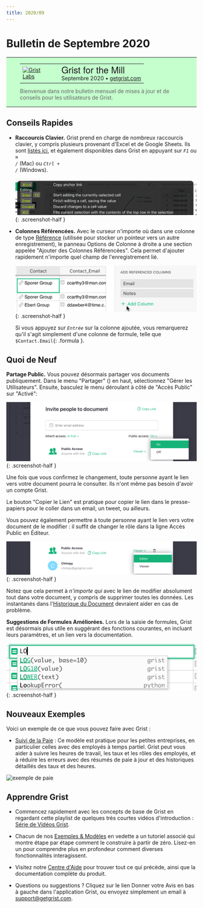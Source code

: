 ```yaml
---
title: 2020/09
---
```


# Bulletin de Septembre 2020

<style>
  /* restore some poorly overridden defaults */
  .newsletter-header .table {
    background-color: initial;
    border: initial;
  }
  .newsletter-header .table > tbody > tr > td {
    padding: initial;
    border: initial;
    vertical-align: initial;
  }
  .newsletter-header img.header-img {
    padding: initial;
    max-width: initial;
    display: initial;
    padding: initial;
    line-height: initial;
    background-color: initial;
    border: initial;
    border-radius: initial;
    margin: initial;
  }

  /* copy newsletter styles, with a prefix for sufficient specificity */
  .newsletter-header .header {
    border: none;
    padding: 0;
    margin: 0;
  }
  .newsletter-header table > tbody > tr > td.header-image {
    width: 80px;
    padding-right: 16px;
  }
  .newsletter-header table > tbody > tr > td.header-text {
    background-color: #c4ffcd;
    padding: 16px 36px;
  }
  .newsletter-header table.header-top {
    border: none;
    padding: 0;
    margin: 0;
    width: 100%;
  }
  .header-title {
    font-family: Helvetica Neue, Helvetica, Arial, sans-serif;
    font-size: 24px;
    line-height: 28px;
  }
  .header-month {
  }
  .header-welcome {
    margin-top: 12px;
    color: #666666;
  }
</style>
<div class="newsletter-header">
<table class="header" cellpadding="0" cellspacing="0" border="0"><tr>
  <td class="header-text">
    <table class="header-top"><tr>
      <td class="header-image">
        <a href="https://www.getgrist.com">
          <img class="header-img" src="/images/newsletters/grist-labs.png" width="80" height="80" alt="Grist Labs" border="0">
        </a>
      </td>
      <td class="header-top-text">
        <div class="header-title">Grist for the Mill</div>
        <div class="header-month">Septembre 2020
          &#8226; <a href="https://www.getgrist.com/">getgrist.com</a></div>
      </td>
    </tr></table>
    <div class="header-welcome">
      Bienvenue dans notre bulletin mensuel de mises à jour et de conseils pour les utilisateurs de Grist.
    </div>
  </td>
</tr></table>
</div>

## Conseils Rapides

- **Raccourcis Clavier.** Grist prend en charge de nombreux raccourcis clavier, y compris plusieurs provenant d'Excel et de Google Sheets. Ils sont [listés ici](../keyboard-shortcuts.md), et également disponibles dans Grist en appuyant sur <code class="keys">*F1*</code> ou <code class="keys">*⌘* */*</code> (Mac) ou <code class="keys">*Ctrl* + */*</code> (Windows).

    <span class="screenshot-large">*![raccourcis clavier](../images/newsletters/2020-09/keyboard-shortcuts-popup.png)*</span>
      {: .screenshot-half }

- **Colonnes Référencées.** Avec le curseur n'importe où dans une colonne de type [Référence](../col-refs.md) (utilisée pour stocker un pointeur vers un autre enregistrement), le panneau Options de Colonne à droite a une section appelée "Ajouter des Colonnes Référencées". Cela permet d'ajouter rapidement n'importe quel champ de l'enregistrement lié.

    <span class="screenshot-large">*![colonnes référencées](../images/newsletters/2020-09/add-referenced-columns.png)*</span>
      {: .screenshot-half }

    Si vous appuyez sur <code class="keys">*Entrée*</code> sur la colonne ajoutée, vous remarquerez qu'il s'agit simplement d'une colonne de formule, telle que `$Contact.Email`{: .formula }.

## Quoi de Neuf

**Partage Public.** Vous pouvez désormais partager vos documents publiquement. Dans le menu "Partager" (<span class="grist-icon" style="--icon: var(--icon-Share)"></span>) en haut, sélectionnez "Gérer les Utilisateurs". Ensuite, basculez le menu déroulant à côté de "Accès Public" sur "Activé":

  <span class="screenshot-large">*![partage public](../images/newsletters/2020-09/public-access-toggle.png)*</span>
    {: .screenshot-half }

Une fois que vous confirmez le changement, toute personne ayant le lien vers votre document pourra le consulter. Ils n'ont même pas besoin d'avoir un compte Grist.

Le bouton "Copier le Lien" est pratique pour copier le lien dans le presse-papiers pour le coller dans un email, un tweet, ou ailleurs.

Vous pouvez également permettre à toute personne ayant le lien vers votre document de le modifier : il suffit de changer le rôle dans la ligne Accès Public en Éditeur.

  <span class="screenshot-large">*![éditeur accès public](../images/newsletters/2020-09/public-access-editor.png)*</span>
    {: .screenshot-half }

Notez que cela permet à *n'importe qui* avec le lien de modifier absolument tout dans votre document, y compris de supprimer toutes les données. Les instantanés dans l'[Historique du Document](../automatic-backups.md#examining-backups) devraient aider en cas de problème.

**Suggestions de Formules Améliorées.** Lors de la saisie de formules, Grist est désormais plus utile en suggérant des fonctions courantes, en incluant leurs paramètres, et un lien vers la documentation.

  <span class="screenshot-large">*![suggestions de formules](../images/newsletters/2020-09/formula-suggestions.png)*</span>
    {: .screenshot-half }

## Nouveaux Exemples

Voici un exemple de ce que vous pouvez faire avec Grist :

- [Suivi de la Paie](../examples/2020-09-payroll.md) : Ce modèle est pratique pour les petites entreprises, en particulier celles avec des employés à temps partiel. Grist peut vous aider à suivre les heures de travail, les taux et les rôles des employés, et à réduire les erreurs avec des résumés de paie à jour et des historiques détaillés des taux et des heures.

![exemple de paie](../examples/images/2020-09-payroll/pay-periods.png)


## Apprendre Grist

- Commencez rapidement avec les concepts de base de Grist en regardant cette playlist de quelques très courtes vidéos d'introduction : [Série de Vidéos Grist](https://www.youtube.com/playlist?list=PL3Q9Tu1JOy_4Mq8JlcjZXEMyJY69kda44).

- Chacun de nos [Exemples & Modèles](https://docs.getgrist.com/p/templates) en vedette a un tutoriel associé qui montre étape par étape comment le construire à partir de zéro. Lisez-en un pour comprendre plus en profondeur comment diverses fonctionnalités interagissent.

- Visitez notre [Centre d'Aide](../index.md) pour trouver tout ce qui précède, ainsi que la documentation complète du produit.

- Questions ou suggestions ? Cliquez sur le lien
  <span class="app-menu-item"><span class="grist-icon" style="--icon: var(--icon-Feedback)"></span> Donner votre Avis</span>
  en bas à gauche dans l'application Grist, ou envoyez simplement un email à <support@getgrist.com>.
